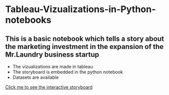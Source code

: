 # Tableau-Vizualizations-in-Python-notebooks
## This is a basic notebook which tells a story about the marketing investment in the expansion of the Mr.Laundry business startup

- The vizualizations are made in tableau
- The storyboard is embedded in the python notebook
- Datasets are available

[Click me to see the interactive storyboard](https://nbviewer.jupyter.org/github/hdev7/Tableau-Vizualizations-in-Python-notebooks/blob/master/Investment%20Analysis.ipynb)
